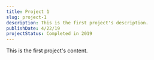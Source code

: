 ```yaml
---
title: Project 1
slug: project-1
description: This is the first project's description.
publishDate: 4/22/19
projectStatus: Completed in 2019
---
```


This is the first project's content.

